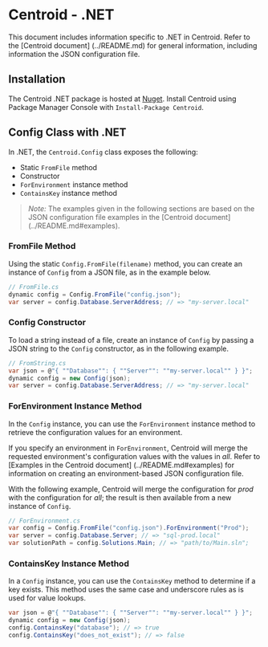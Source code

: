 # Centroid - .NET

This document includes information specific to .NET in Centroid. Refer to the [Centroid document] (../README.md) for general information, including information the JSON configuration file. 

## Installation

The Centroid .NET package is hosted at [Nuget](http://www.nuget.org/packages/Centroid/). Install Centroid using Package Manager Console with `Install-Package Centroid`.

## Config Class with .NET

In .NET, the `Centroid.Config` class exposes the following:

+ Static `FromFile` method
+ Constructor
+ `ForEnvironment` instance method
+ `ContainsKey` instance method

> *Note:* The examples given in the following sections are based on the JSON configuration file examples in the [Centroid document] (../README.md#examples). 

### FromFile Method

Using the static `Config.FromFile(filename)` method, you can create an instance of `Config` from a JSON file, as in the example below. 

```cs
// FromFile.cs
dynamic config = Config.FromFile("config.json");
var server = config.Database.ServerAddress; // => "my-server.local"
```

### Config Constructor

To load a string instead of a file, create an instance of `Config` by passing a JSON string to the `Config` constructor, as in the following example.

```cs
// FromString.cs
var json = @"{ ""Database"": { ""Server"": ""my-server.local"" } }";
dynamic config = new Config(json);
var server = config.Database.ServerAddress; // => "my-server.local"
```

### ForEnvironment Instance Method

In the `Config` instance, you can use the `ForEnvironment` instance method to retrieve the configuration values for an environment. 

If you specify an environment in `ForEnvironment`, Centroid will merge the requested environment's configuration values with the values in *all*. Refer to [Examples in the Centroid document] (../README.md#examples) for information on creating an environment-based JSON configuration file. 

With the following example, Centroid will merge the configuration for *prod* with the configuration for *all*; the result is then available from a new instance of `Config`.

```cs
// ForEnvironment.cs
var config = Config.FromFile("config.json").ForEnvironment("Prod");
var server = config.Database.Server; // => "sql-prod.local"
var solutionPath = config.Solutions.Main; // => "path/to/Main.sln";
```

### ContainsKey Instance Method

In a `Config` instance, you can use the `ContainsKey` method to determine if a key exists. This method uses the same case and underscore rules as is used for value lookups.

```cs
var json = @"{ ""Database"": { ""Server"": ""my-server.local"" } }";
dynamic config = new Config(json);
config.ContainsKey("database"); // => true
config.ContainsKey("does_not_exist"); // => false
```
